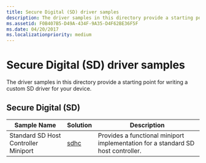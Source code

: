 ```yaml
---
title: Secure Digital (SD) driver samples
description: The driver samples in this directory provide a starting point for writing a custom SD driver for your device.
ms.assetid: F0B407B5-D49A-434F-9A35-D4F62BE36F5F
ms.date: 04/20/2017
ms.localizationpriority: medium
---
```


# Secure Digital (SD) driver samples


The driver samples in this directory provide a starting point for writing a custom SD driver for your device.

## Secure Digital (SD)


| Sample Name                          | Solution                                                    | Description                                                                                                                                                              |
|--------------------------------------|-------------------------------------------------------------|--------------------------------------------------------------------------------------------------------------------------------------------------------------------------|
| Standard SD Host Controller Miniport | [sdhc](http://go.microsoft.com/fwlink/p/?LinkId=617952)     | Provides a functional miniport implementation for a standard SD host controller.                                                                                         |

 

 

 




